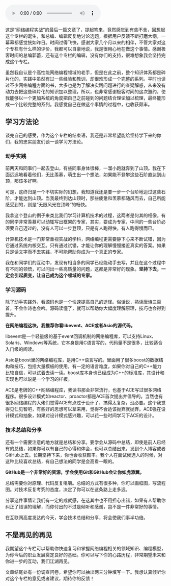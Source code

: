 <audio title="结束语丨我相信这不是结束，让我们江湖再见" src="https://static001.geekbang.org/resource/audio/b5/e9/b5cd8ff3072fa99225d3f9e5216fe6e9.mp3" controls="controls"></audio> 
<p>这是“网络编程实战”的最后一篇文章了，提起笔来，竟然感觉到有些不舍，回想起这个专栏的诞生，和总编、编辑反复地讨论选题，根据用户反馈不断打磨大纲，一幕幕都感觉恍如昨日。时间过得飞快，感谢大家几个月以来的相伴，不管大家对这个专栏有什么样的评价，我都可以自豪地说，我是很用心地在做这个事情。感谢极客时间的总编郭蕾，还有这个专栏的编辑，没有你们的支持，很难想象我会坚持完成这个专栏。</p><p>虽然我自认是个高性能网络编程领域的老手，但是在此之前，整个知识体系都是碎片化的，实践中虽然有过一些经验和教训，却很难形成一个完整的系列。平时也读过不少网络编程方面的书，大多也是为了解决实践问题进行的查疑解惑，从来没有动力去把这些碎片化的知识加以整理，所以，也非常感谢极客时间的这次邀约，使我能够以一个更加系统的角度把自己之前碰到的问题结合理论加以梳理，最终能形成一个比较完整的系列。我感觉自己在做这个事情的过程中，也收获颇丰。</p><h2>学习方法论</h2><p>谈完自己的感受，作为这个专栏的结束语，我还是非常希望能给坚持学下来的你们，我的忠实朋友们谈一谈学习方法论。</p><h3>动手实践</h3><p>前两天和同事们一起去登山，有些同事身体很棒，一溜小跑就奔到了山顶。我在下面远远地看着他们，无比羡慕，萌生出一个想法，如果能不登攀这些石阶直达到山顶，那该多好啊。</p><!-- [[[read_end]]] --><p>可是，这终归是一个不切实际的幻想，我知道我还是要一步一个台阶地迈过这些石阶，才能达到山顶。当我最终到达山顶时，那些疲惫和羡慕都随风而去，自己所能感受到的，则是“无限风光在顶峰”的畅快。</p><p>我拿这个登山的例子来类比我们学习计算机技术的过程，这两者是何其的相像。有的同学非常羡慕可以动辄写出框架的专家，其实，要成为专家，中间的一些台阶必须要自己迈过的，没有人可以一步登顶，只是有人跑得快，有人跑得慢而已。</p><p>计算机技术是一门非常重视实战的学科，网络编程更需要静下心来不断试错，因为它通过系统内核交互。只有通过试错，才能让你的理解慢慢接近真实的答案。如果只是读文字而不去实践，不可能帮助你成为一个真正的专家。</p><p>我在和同学们的互动中，发现有相当多的同学已经能动手去写，并且在这个过程中有不同的领悟，可以问出一些高质量的问题，这都是非常好的现象。<strong>坚持下去，一定会引起质变，让自己成为这个领域的专家。</strong></p><h3>学习源码</h3><p>除了动手实践外，看源码也是一个快速提高自己的途径。俗话说，熟读唐诗三百首，不会作诗也会吟。源码读懂了，就可以帮助你大幅度理解原理，技巧也会得到提升。</p><p><strong>在网络编程这块，我推荐你看libevent、ACE或者Asio的源代码。</strong></p><p>libevent是一个轻量级的基于event回调机制的网络编程库，可以支持Linux、Solaris、Windows等系统，它本身是用C语言写的，代码量不是很多，比较适合入门级的阅读。</p><p>Asio是boost里的网络编程库，是用C++语言写的。里面用了很多boost的数据结构和技巧，包括大量模板的使用，有一定的语言难度，如果你对自己的C++能力比较自信，可以试着去读一读。boost库本身也已经成为C++的标准库，其设计和实现也可以说是一个学习的样板。</p><p>ACE是老牌的C++网络编程库，我读书那会非常流行，也基于ACE写过很多网络程序。很多设计模式如reactor、proactor都是ACE首次提出并倡导的。当然也有很多网络编程的大佬们觉得ACE有点过于设计了，搞得太复杂，没必要。这个我觉得见仁见智吧，有些好的思想可以拿来用，觉得不合适该抛弃就抛弃。ACE强在设计模式和抽象，如果对设计模式感兴趣，可以花一些时间学习下ACE的设计。</p><h3>技术总结和分享</h3><p>还有一个需要注意的地方就是总结和分享。要学会从源码中总结，即使是前人已经有的总结，如果你可以有自己的心得和体会，也可以总结出来，发到个人博客或者GitHub上去。长期坚持下来，你也会收获颇丰。我个人在面试候选人的时候，对这种比较喜欢总结，有自己想法的同学是会高看一眼的。</p><p><strong>GitHub是一个非常好的资源，学会使用Git和GitHub会让你如虎添翼。</strong></p><p>总结需要你对原理、代码反复咀嚼。总结的方式有很多种，你可以画框图，写流程图。对技术反复考究的态度，决定了你可以在这条路上走多远。</p><p>分享这件事情让我们有一定的成就感，在这其中也不用担心出错，如果有人帮助你纠正了错误的理解，而你付出的不过是倾听和感谢，岂不是一件非常好的事情。</p><p>在互联网高度发达的今天，学会技术总结和分享，将会使我们事半功倍。</p><h2>不是再见的再见</h2><p>我期望这个专栏可以帮助你快速复习和掌握网络编程相关的领域知识、编程模型，为你今后的职业发展奠定良好的基础。你可以写下你的心路历程，非常期望未来和你进一步的互动，我们江湖再见。</p><p>文章结尾处有一份调查问卷，希望你可以抽出两三分钟填写一下。我想认真倾听你对这个专栏的意见或者建议，期待你的反馈！</p><p><a href="https://jinshuju.net/f/Gg0ER9"><img src="https://static001.geekbang.org/resource/image/38/56/38f6fa699492d82e1ecb694378f3ba56.jpg" alt=""></a></p>